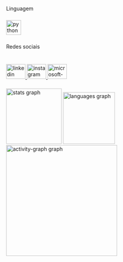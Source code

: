 <p align="left">Linguagem</p>

###

<div align="left">
  <img src="https://cdn.jsdelivr.net/gh/devicons/devicon/icons/python/python-original.svg" height="40" alt="python logo"  />
</div>

###

<p align="left">Redes sociais</p>

###

<h1 align="left"></h1>

###

<div align="left">
  <a href="https://www.linkedin.com/in/gustavo-marcondes-31588418b/" target="_blank">
    <img src="https://raw.githubusercontent.com/maurodesouza/profile-readme-generator/master/src/assets/icons/social/linkedin/default.svg" width="52" height="40" alt="linkedin logo"  />
  </a>
  <a href="https://www.instagram.com/gust__a/" target="_blank">
    <img src="https://raw.githubusercontent.com/maurodesouza/profile-readme-generator/master/src/assets/icons/social/instagram/default.svg" width="52" height="40" alt="instagram logo"  />
  </a>
  <a href="[gustavomarcondes999@hotmail.com"](https://outlook.live.com/mail/0/?refd=account.microsoft.com&fref=home.banner.viewinbox) target="_blank">
    <img src="https://raw.githubusercontent.com/maurodesouza/profile-readme-generator/master/src/assets/icons/social/microsoft-outlook/default.svg" width="52" height="40" alt="microsoft-outlook logo"  />
  </a>
</div>

###

<div align="left">
  <img src="https://github-readme-stats.vercel.app/api?username=GustaMarc&hide_title=false&hide_rank=false&show_icons=true&include_all_commits=true&count_private=true&disable_animations=false&theme=dracula&locale=en&hide_border=false&order=1" height="150" alt="stats graph"  />
  <img src="https://github-readme-stats.vercel.app/api/top-langs?username=GustaMarc&locale=pt-br&hide_title=false&layout=compact&card_width=320&langs_count=5&theme=radical&hide_border=false&order=2" height="140" alt="languages graph"  />
  <img src="https://github-readme-activity-graph.vercel.app/graph?username=GustaMarc&radius=16&theme=react&area=true&order=5" height="300" alt="activity-graph graph"  />
</div>

###
